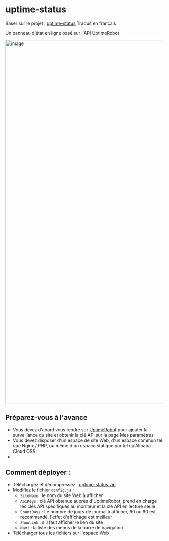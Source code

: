 # uptime-status

Baser sur le projet : [uptime-status](https://github.com/yb/uptime-status)
Traduit en français

Un panneau d'état en ligne basé sur l'API UptimeRobot

<img width="1152" alt="image" src="https://user-images.githubusercontent.com/25887822/178935137-6d23521d-5894-4fb8-922d-3575be4f7abc.png">

## Préparez-vous à l'avance

- Vous devez d'abord vous rendre sur [UptimeRobot](https://uptimerobot.com/ "UptimeRobot") pour ajouter la surveillance du site et obtenir la clé API sur la page Mes paramètres
- Vous devez disposer d'un espace de site Web, d'un espace commun tel que Nginx / PHP, ou même d'un espace statique pur tel qu'Alibaba Cloud OSS
- 
## Comment déployer :

- Téléchargez et décompressez : [uptime-status.zip](https://github.com/yb/uptime-status/releases/latest/download/uptime-status.zip "uptime-status.zip")
- Modifiez le fichier `config.js` :
  - `SiteName` : le nom du site Web à afficher
  - `ApiKeys` : clé API obtenue auprès d'UptimeRobot, prend en charge les clés API spécifiques au moniteur et la clé API en lecture seule
  - `CountDays` : Le nombre de jours de journal à afficher, 60 ou 90 est recommandé, l'effet d'affichage est meilleur
  - `ShowLink` : s'il faut afficher le lien du site
  - `Navi` : la liste des menus de la barre de navigation
- Télécharger tous les fichiers sur l'espace Web



